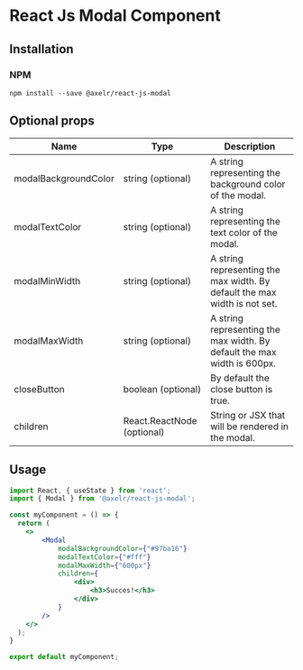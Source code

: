 # React Js Modal Component

## Installation


### NPM
```shell
npm install --save @axelr/react-js-modal
```
## Optional props

| Name            | Type              | Description                                                                                         |
| --------------- | ----------------- | --------------------------------------------------------------------------------------------------- |
| modalBackgroundColor | string (optional) | A string representing the background color of the modal.           |
| modalTextColor  | string (optional) | A string representing the text color of the modal.            |
| modalMinWidth       | string (optional) | A string representing the max width. By default  the max width is not set.                 |
| modalMaxWidth     | string (optional) | A string representing the max width. By default  the max width is 600px.               |
| closeButton        | boolean (optional) | By default the close button is true.                 |
| children   | React.ReactNode (optional) | String or JSX that will be rendered in the modal. |

## Usage

```jsx
import React, { useState } from 'react';
import { Modal } from '@axelr/react-js-modal';

const myComponent = () => {
  return (
    <>
        <Modal
            modalBackgroundColor={"#97ba16"}
            modalTextColor={"#fff"}
            modalMaxWidth={"600px"}
            children={
                <div>
                    <h3>Succes!</h3>
                </div>
            }
        />
    </>
  );
}

export default myComponent;
```